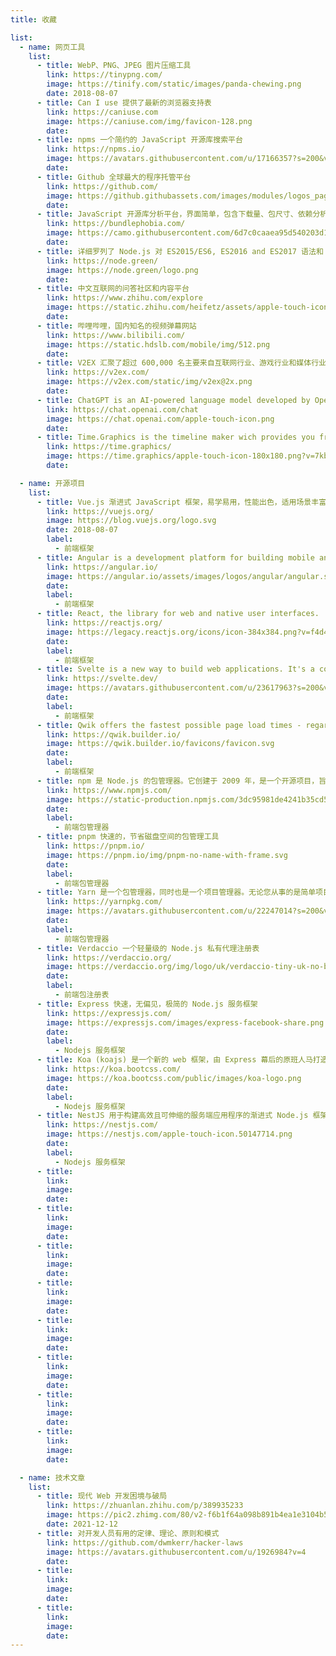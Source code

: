 ```yaml
---
title: 收藏

list:
  - name: 网页工具
    list:
      - title: WebP、PNG、JPEG 图片压缩工具
        link: https://tinypng.com/
        image: https://tinify.com/static/images/panda-chewing.png
        date: 2018-08-07
      - title: Can I use 提供了最新的浏览器支持表
        link: https://caniuse.com
        image: https://caniuse.com/img/favicon-128.png
        date:
      - title: npms 一个简约的 JavaScript 开源库搜索平台
        link: https://npms.io/
        image: https://avatars.githubusercontent.com/u/17166357?s=200&v=4
        date:
      - title: Github 全球最大的程序托管平台
        link: https://github.com/
        image: https://github.githubassets.com/images/modules/logos_page/GitHub-Mark.png
        date:
      - title: JavaScript 开源库分析平台，界面简单，包含下载量、包尺寸、依赖分析、导出分析等指标
        link: https://bundlephobia.com/
        image: https://camo.githubusercontent.com/6d7c0caaea95d540203d18b3a45df0eafe7944b865032132f1a70abb6e93acb5/68747470733a2f2f63646e2e7261776769742e636f6d2f70617374656c736b792f62756e646c6570686f6269612f62756e646c6570686f6269612f636c69656e742f6173736574732f736974652d6c6f676f2e737667
        date:
      - title: 详细罗列了 Node.js 对 ES2015/ES6, ES2016 and ES2017 语法和 API 支持兼容表
        link: https://node.green/
        image: https://node.green/logo.png
        date:
      - title: 中文互联网的问答社区和内容平台
        link: https://www.zhihu.com/explore
        image: https://static.zhihu.com/heifetz/assets/apple-touch-icon-120.d5793cac.png
        date:
      - title: 哔哩哔哩，国内知名的视频弹幕网站
        link: https://www.bilibili.com/
        image: https://static.hdslb.com/mobile/img/512.png
        date:
      - title: V2EX 汇聚了超过 600,000 名主要来自互联网行业、游戏行业和媒体行业的创意工作者社区
        link: https://v2ex.com/
        image: https://v2ex.com/static/img/v2ex@2x.png
        date:
      - title: ChatGPT is an AI-powered language model developed by OpenAI, capable of generating human-like text based on context and past conversations.
        link: https://chat.openai.com/chat
        image: https://chat.openai.com/apple-touch-icon.png
        date:
      - title: Time.Graphics is the timeline maker wich provides you free with some limits and premium version without restrictions. Make a historical analysis in one click! Yup, it’s real! We present to your attention the amazing website!
        link: https://time.graphics/
        image: https://time.graphics/apple-touch-icon-180x180.png?v=7kbn8X5BAk
        date:

  - name: 开源项目
    list:
      - title: Vue.js 渐进式 JavaScript 框架，易学易用，性能出色，适用场景丰富的 Web 前端框架
        link: https://vuejs.org/
        image: https://blog.vuejs.org/logo.svg
        date: 2018-08-07
        label:
          - 前端框架
      - title: Angular is a development platform for building mobile and desktop web applications using TypeScript/JavaScript and other languages.
        link: https://angular.io/
        image: https://angular.io/assets/images/logos/angular/angular.svg
        date:
        label:
          - 前端框架
      - title: React, the library for web and native user interfaces.
        link: https://reactjs.org/
        image: https://legacy.reactjs.org/icons/icon-384x384.png?v=f4d46f030265b4c48a05c999b8d93791
        date:
        label:
          - 前端框架
      - title: Svelte is a new way to build web applications. It's a compiler that takes your declarative components and converts them into efficient JavaScript that surgically updates the DOM.
        link: https://svelte.dev/
        image: https://avatars.githubusercontent.com/u/23617963?s=200&v=4
        date:
        label:
          - 前端框架
      - title: Qwik offers the fastest possible page load times - regardless of the complexity of your website. Qwik is so fast because it allows fully interactive sites to load with almost no JavaScript and pickup from where the server left off.
        link: https://qwik.builder.io/
        image: https://qwik.builder.io/favicons/favicon.svg
        date:
        label:
          - 前端框架
      - title: npm 是 Node.js 的包管理器。它创建于 2009 年，是一个开源项目，旨在帮助 JavaScript 开发人员轻松共享打包的代码模块。
        link: https://www.npmjs.com/
        image: https://static-production.npmjs.com/3dc95981de4241b35cd55fe126ab6b2c.png
        date:
        label:
          - 前端包管理器
      - title: pnpm 快速的，节省磁盘空间的包管理工具
        link: https://pnpm.io/
        image: https://pnpm.io/img/pnpm-no-name-with-frame.svg
        date:
        label:
          - 前端包管理器
      - title: Yarn 是一个包管理器，同时也是一个项目管理器。无论您从事的是简单项目还是行业单一项目，无论您是开源开发人员还是企业用户，Yarn 都会支持您。
        link: https://yarnpkg.com/
        image: https://avatars.githubusercontent.com/u/22247014?s=200&v=4
        date:
        label:
          - 前端包管理器
      - title: Verdaccio 一个轻量级的 Node.js 私有代理注册表
        link: https://verdaccio.org/
        image: https://verdaccio.org/img/logo/uk/verdaccio-tiny-uk-no-bg.svg
        date:
        label:
          - 前端包注册表
      - title: Express 快速，无偏见，极简的 Node.js 服务框架
        link: https://expressjs.com/
        image: https://expressjs.com/images/express-facebook-share.png
        date:
        label:
          - Nodejs 服务框架
      - title: Koa (koajs) 是一个新的 web 框架，由 Express 幕后的原班人马打造，致力于成为 web 应用和 API 开发领域中的一个更小、更富有表现力、更健壮的基石。通过利用 async 函数，Koa 帮你丢弃回调函数，并有力地增强错误处理。Koa 并没有捆绑任何中间件，而是提供了一套优雅的方法，帮助您快速而愉快地编写服务端应用程序。
        link: https://koa.bootcss.com/
        image: https://koa.bootcss.com/public/images/koa-logo.png
        date:
        label:
          - Nodejs 服务框架
      - title: NestJS 用于构建高效且可伸缩的服务端应用程序的渐进式 Node.js 框架。完美支持 Typescript、面向 AOP 编程、支持 typeorm；Node.js 版的 spring
        link: https://nestjs.com/
        image: https://nestjs.com/apple-touch-icon.50147714.png
        date:
        label:
          - Nodejs 服务框架
      - title:
        link:
        image:
        date:
      - title:
        link:
        image:
        date:
      - title:
        link:
        image:
        date:
      - title:
        link:
        image:
        date:
      - title:
        link:
        image:
        date:
      - title:
        link:
        image:
        date:
      - title:
        link:
        image:
        date:
      - title:
        link:
        image:
        date:

  - name: 技术文章
    list:
      - title: 现代 Web 开发困境与破局
        link: https://zhuanlan.zhihu.com/p/389935233
        image: https://pic2.zhimg.com/80/v2-f6b1f64a098b891b4ea1e3104b5b71f6_720w.png
        date: 2021-12-12
      - title: 对开发人员有用的定律、理论、原则和模式
        link: https://github.com/dwmkerr/hacker-laws
        image: https://avatars.githubusercontent.com/u/1926984?v=4
        date:
      - title:
        link:
        image:
        date:
      - title:
        link:
        image:
        date:
---
```


<CCollection />
